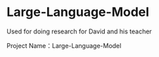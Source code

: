 # Large-Language-Model
Used for doing research for David and his teacher 

Project Name：Large-Language-Model
